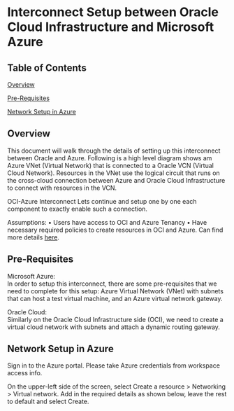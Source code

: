 # Interconnect Setup between Oracle Cloud Infrastructure and Microsoft Azure

## Table of Contents

[Overview](#overview)

[Pre-Requisites](#pre-requisites)

[Network Setup in Azure](#network-setup-in-azure)



## Overview

This document will walk through the details of setting up this interconnect between Oracle and Azure.
Following is a high level diagram shows am Azure VNet (Virtual Network) that is connected to a Oracle VCN (Virtual Cloud Network). Resources in the VNet use the logical circuit that runs on the cross-cloud connection between Azure and Oracle Cloud Infrastructure to connect with resources in the VCN.

OCI-Azure Interconnect
Lets continue and setup one by one each component to exactly enable such a connection.

Assumptions:
•	Users have access to OCI and Azure Tenancy
•	Have necessary required policies to create resources in OCI and Azure. Can find more details [here](https://docs.cloud.oracle.com/iaas/Content/Network/Concepts/azure.htm?source=post_page---------------------------).

## Pre-Requisites

Microsoft Azure:<br>
 In order to setup this interconnect, there are some pre-requisites that we need to complete for this setup: Azure Virtual Network (VNet) with subnets that can host a test virtual machine, and an Azure virtual network gateway.

Oracle Cloud:<br>
 Similarly on the Oracle Cloud Infrastructure side (OCI), we need to create a virtual cloud network with subnets and attach a dynamic routing gateway.

## Network Setup in Azure

Sign in to the Azure portal.  Please take Azure credentials from workspace access info.

On the upper-left side of the screen, select Create a resource > Networking > Virtual network. Add in the required details as shown below, leave the rest to default and select Create.
